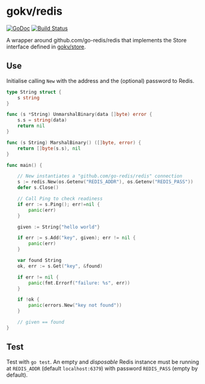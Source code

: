 # gokv/redis
[![GoDoc](https://godoc.org/github.com/gokv/redis?status.svg)](https://godoc.org/github.com/gokv/redis)
[![Build Status](https://travis-ci.org/gokv/redis.svg?branch=master)](https://travis-ci.org/gokv/redis)

A wrapper around github.com/go-redis/redis that implements the Store interface defined in [gokv/store](https://github.com/gokv/store).

## Use

Initialise calling `New` with the address and the (optional) password to Redis.

```Go
type String struct {
	s string
}

func (s *String) UnmarshalBinary(data []byte) error {
	s.s = string(data)
	return nil
}

func (s String) MarshalBinary() ([]byte, error) {
	return []byte(s.s), nil
}

func main() {

	// New instantiates a "github.com/go-redis/redis" connection
	s := redis.New(os.Getenv("REDIS_ADDR"), os.Getenv("REDIS_PASS"))
	defer s.Close()

	// Call Ping to check readiness
	if err := s.Ping(); err!=nil {
		panic(err)
	}

	given := String{"hello world"}

	if err := s.Add("key", given); err != nil {
		panic(err)
	}

	var found String
	ok, err := s.Get("key", &found)

	if err != nil {
		panic(fmt.Errorf("failure: %s", err))
	}

	if !ok {
		panic(errors.New("key not found"))
	}

	// given == found
}
```


## Test
Test with `go test`. An empty and *disposable* Redis instance must be running at `REDIS_ADDR` (default `localhost:6379`) with password `REDIS_PASS` (empty by default).
